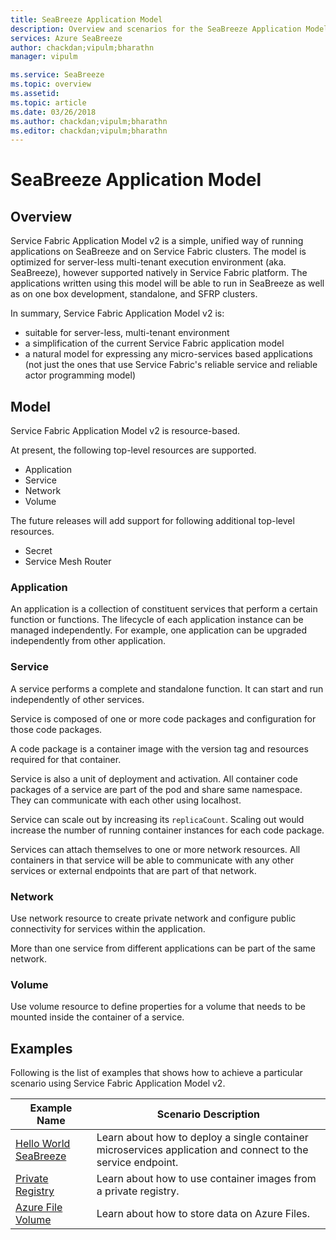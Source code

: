 ```yaml
---
title: SeaBreeze Application Model
description: Overview and scenarios for the SeaBreeze Application Model
services: Azure SeaBreeze
author: chackdan;vipulm;bharathn
manager: vipulm

ms.service: SeaBreeze
ms.topic: overview
ms.assetid:
ms.topic: article
ms.date: 03/26/2018
ms.author: chackdan;vipulm;bharathn
ms.editor: chackdan;vipulm;bharathn
---
```

# SeaBreeze Application Model

## Overview
Service Fabric Application Model v2 is a simple, unified way of running applications on SeaBreeze and on Service Fabric clusters. The model is optimized for server-less multi-tenant execution environment (aka. SeaBreeze), however supported natively in Service Fabric platform. The applications written using this model will be able to run in SeaBreeze as well as on one box development, standalone, and SFRP clusters.

In summary, Service Fabric Application Model v2 is:
- suitable for server-less, multi-tenant environment
- a simplification of the current Service Fabric application model
- a natural model for expressing any micro-services based applications (not just the ones that use Service Fabric's reliable service and reliable actor programming model)

## Model

Service Fabric Application Model v2 is resource-based. 

At present, the following top-level resources are supported. 

- Application
- Service
- Network
- Volume

The future releases will add support for following additional top-level resources.
- Secret
- Service Mesh Router

### Application

An application is a collection of constituent services that perform a certain function or functions. The lifecycle of each application instance can be managed independently. For example, one application can be upgraded independently from other application. 

### Service

A service performs a complete and standalone function. It can start and run independently of other services. 

Service is composed of one or more code packages and configuration for those code packages.

A code package is a container image with the version tag and resources required for that container. 

Service is also a unit of deployment and activation. All container code packages of a service are part of the pod and share same namespace. They can communicate with each other using localhost. 

Service can scale out by increasing its `replicaCount`. Scaling out would increase the number of running container instances for each code package.

Services can attach themselves to one or more network resources. All containers in that service will be able to communicate with any other services or external endpoints that are part of that network.

### Network

Use network resource to create private network and configure public connectivity for services within the application.

More than one service from different applications can be part of the same network.

### Volume

Use volume resource to define properties for a volume that needs to be mounted inside the container of a service.

## Examples

Following is the list of examples that shows how to achieve a particular scenario using Service Fabric Application Model v2. 

|Example Name|Scenario Description|
|------------|--------------------|
| [Hello World SeaBreeze](./appmodel-scenarios-helloworld) | Learn about how to deploy a single container microservices application and connect to the service endpoint. |
| [Private  Registry](./appmodel-scenarios-private-registry.md) | Learn about how to use container images from a private registry. |
| [Azure File Volume](./appmodel-scenarios-azure-file-volume.md) | Learn about how to store data on Azure Files. |
